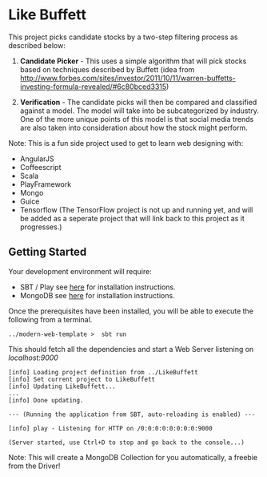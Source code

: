 Like Buffett
===========
This project picks candidate stocks by a two-step filtering process as described below:

1. **Candidate Picker** - This uses a simple algorithm that will pick stocks based on techniques described by Buffett
   (idea from http://www.forbes.com/sites/investor/2011/10/11/warren-buffetts-investing-formula-revealed/#6c80bced3315)

2. **Verification** - The candidate picks will then be compared and classified against a model. The model will take into
   be subcategorized by industry. One of the more unique points of this model is that social media trends are also taken
   into consideration about how the stock might perform.


Note: This is a fun side project used to get to learn web designing with:
*   AngularJS
*   Coffeescript
*   Scala
*   PlayFramework
*   Mongo
*   Guice
*   Tensorflow (The TensorFlow project is not up and running yet, and will be added as a seperate project that will
link back to this project as it progresses.)

Getting Started
----------

Your development environment will require:
*  SBT / Play see [here](http://www.scala-sbt.org/0.13/docs/index.html) for installation instructions.
*  MongoDB see [here](https://www.mongodb.com/download-center?jmp=nav) for installation instructions.

Once the prerequisites have been installed, you will be able to execute the following from a terminal.

```
../modern-web-template >  sbt run
```

This should fetch all the dependencies and start a Web Server listening on *localhost:9000*

```
[info] Loading project definition from ../LikeBuffett
[info] Set current project to LikeBuffett
[info] Updating LikeBuffett...
...
[info] Done updating.

--- (Running the application from SBT, auto-reloading is enabled) ---

[info] play - Listening for HTTP on /0:0:0:0:0:0:0:0:9000

(Server started, use Ctrl+D to stop and go back to the console...)

```

Note: This will create a MongoDB Collection for you automatically, a freebie from the Driver!